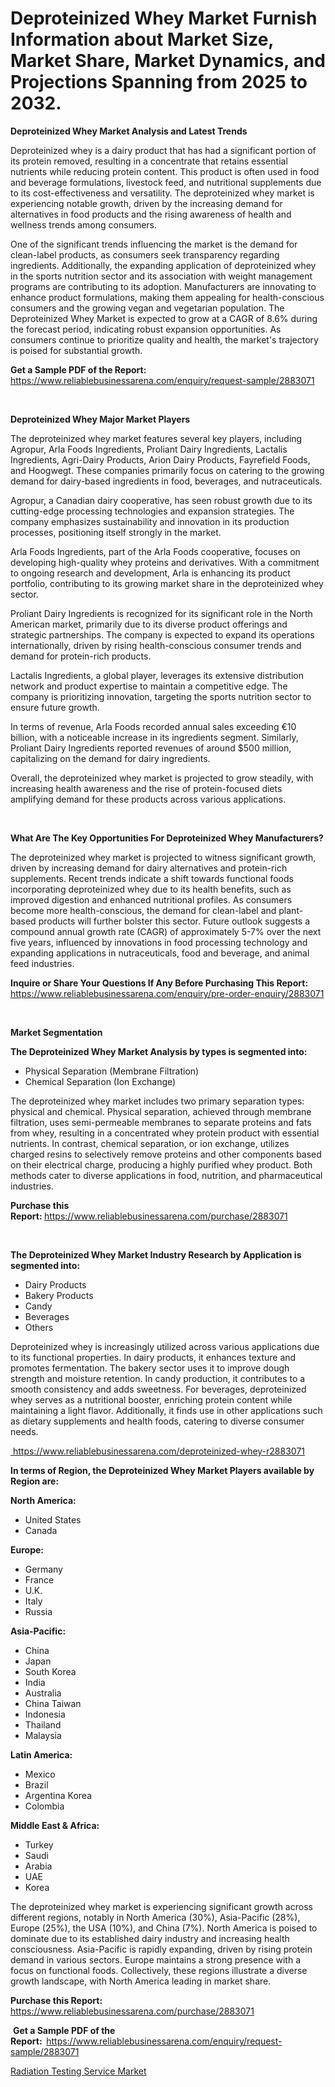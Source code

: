 <p><h1>Deproteinized Whey Market Furnish Information about Market Size, Market Share, Market Dynamics, and Projections Spanning from 2025 to 2032.</h1></p><p><strong>Deproteinized Whey Market Analysis and Latest Trends</strong></p>
<p><p>Deproteinized whey is a dairy product that has had a significant portion of its protein removed, resulting in a concentrate that retains essential nutrients while reducing protein content. This product is often used in food and beverage formulations, livestock feed, and nutritional supplements due to its cost-effectiveness and versatility. The deproteinized whey market is experiencing notable growth, driven by the increasing demand for alternatives in food products and the rising awareness of health and wellness trends among consumers.</p><p>One of the significant trends influencing the market is the demand for clean-label products, as consumers seek transparency regarding ingredients. Additionally, the expanding application of deproteinized whey in the sports nutrition sector and its association with weight management programs are contributing to its adoption. Manufacturers are innovating to enhance product formulations, making them appealing for health-conscious consumers and the growing vegan and vegetarian population. The Deproteinized Whey Market is expected to grow at a CAGR of 8.6% during the forecast period, indicating robust expansion opportunities. As consumers continue to prioritize quality and health, the market's trajectory is poised for substantial growth.</p></p>
<p><strong>Get a Sample PDF of the Report:&nbsp;</strong> <a href="https://www.reliablebusinessarena.com/enquiry/request-sample/2883071?utm_campaign=2994&utm_medium=2&utm_source=Github&utm_content=ia&utm_term=13032025&utm_id=deproteinized-whey">https://www.reliablebusinessarena.com/enquiry/request-sample/2883071</a></p>
<p>&nbsp;</p>
<p><strong>Deproteinized Whey Major Market Players</strong></p>
<p><p>The deproteinized whey market features several key players, including Agropur, Arla Foods Ingredients, Proliant Dairy Ingredients, Lactalis Ingredients, Agri-Dairy Products, Arion Dairy Products, Fayrefield Foods, and Hoogwegt. These companies primarily focus on catering to the growing demand for dairy-based ingredients in food, beverages, and nutraceuticals.</p><p>Agropur, a Canadian dairy cooperative, has seen robust growth due to its cutting-edge processing technologies and expansion strategies. The company emphasizes sustainability and innovation in its production processes, positioning itself strongly in the market.</p><p>Arla Foods Ingredients, part of the Arla Foods cooperative, focuses on developing high-quality whey proteins and derivatives. With a commitment to ongoing research and development, Arla is enhancing its product portfolio, contributing to its growing market share in the deproteinized whey sector.</p><p>Proliant Dairy Ingredients is recognized for its significant role in the North American market, primarily due to its diverse product offerings and strategic partnerships. The company is expected to expand its operations internationally, driven by rising health-conscious consumer trends and demand for protein-rich products.</p><p>Lactalis Ingredients, a global player, leverages its extensive distribution network and product expertise to maintain a competitive edge. The company is prioritizing innovation, targeting the sports nutrition sector to ensure future growth.</p><p>In terms of revenue, Arla Foods recorded annual sales exceeding €10 billion, with a noticeable increase in its ingredients segment. Similarly, Proliant Dairy Ingredients reported revenues of around $500 million, capitalizing on the demand for dairy ingredients.</p><p>Overall, the deproteinized whey market is projected to grow steadily, with increasing health awareness and the rise of protein-focused diets amplifying demand for these products across various applications.</p></p>
<p>&nbsp;</p>
<p><strong>What Are The Key Opportunities For Deproteinized Whey Manufacturers?</strong></p>
<p><p>The deproteinized whey market is projected to witness significant growth, driven by increasing demand for dairy alternatives and protein-rich supplements. Recent trends indicate a shift towards functional foods incorporating deproteinized whey due to its health benefits, such as improved digestion and enhanced nutritional profiles. As consumers become more health-conscious, the demand for clean-label and plant-based products will further bolster this sector. Future outlook suggests a compound annual growth rate (CAGR) of approximately 5-7% over the next five years, influenced by innovations in food processing technology and expanding applications in nutraceuticals, food and beverage, and animal feed industries.</p></p>
<p><strong>Inquire or Share Your Questions If Any Before Purchasing This Report:</strong> <a href="https://www.reliablebusinessarena.com/enquiry/pre-order-enquiry/2883071?utm_campaign=2994&utm_medium=2&utm_source=Github&utm_content=ia&utm_term=13032025&utm_id=deproteinized-whey">https://www.reliablebusinessarena.com/enquiry/pre-order-enquiry/2883071</a></p>
<p>&nbsp;</p>
<p><strong>Market Segmentation</strong></p>
<p><strong>The Deproteinized Whey Market Analysis by types is segmented into:</strong></p>
<p><ul><li>Physical Separation (Membrane Filtration)</li><li>Chemical Separation (Ion Exchange)</li></ul></p>
<p><p>The deproteinized whey market includes two primary separation types: physical and chemical. Physical separation, achieved through membrane filtration, uses semi-permeable membranes to separate proteins and fats from whey, resulting in a concentrated whey protein product with essential nutrients. In contrast, chemical separation, or ion exchange, utilizes charged resins to selectively remove proteins and other components based on their electrical charge, producing a highly purified whey product. Both methods cater to diverse applications in food, nutrition, and pharmaceutical industries.</p></p>
<p><strong>Purchase this Report:&nbsp;</strong><a href="https://www.reliablebusinessarena.com/purchase/2883071?utm_campaign=2994&utm_medium=2&utm_source=Github&utm_content=ia&utm_term=13032025&utm_id=deproteinized-whey">https://www.reliablebusinessarena.com/purchase/2883071</a></p>
<p>&nbsp;</p>
<p><strong>The Deproteinized Whey Market Industry Research by Application is segmented into:</strong></p>
<p><ul><li>Dairy Products</li><li>Bakery Products</li><li>Candy</li><li>Beverages</li><li>Others</li></ul></p>
<p><p>Deproteinized whey is increasingly utilized across various applications due to its functional properties. In dairy products, it enhances texture and promotes fermentation. The bakery sector uses it to improve dough strength and moisture retention. In candy production, it contributes to a smooth consistency and adds sweetness. For beverages, deproteinized whey serves as a nutritional booster, enriching protein content while maintaining a light flavor. Additionally, it finds use in other applications such as dietary supplements and health foods, catering to diverse consumer needs.</p></p>
<p><a href="https://www.reliablebusinessarena.com/deproteinized-whey-r2883071?utm_campaign=2994&utm_medium=2&utm_source=Github&utm_content=ia&utm_term=13032025&utm_id=deproteinized-whey">&nbsp;https://www.reliablebusinessarena.com/deproteinized-whey-r2883071</a></p>
<p><strong>In terms of Region, the Deproteinized Whey Market Players available by Region are:</strong></p>
<p>
    <p> <strong> North America: </strong>
        <ul>
            <li>United States</li>
            <li>Canada</li>
        </ul>
        </p> 
    <p> <strong> Europe: </strong>
        <ul>
            <li>Germany</li>
            <li>France</li>
            <li>U.K.</li>
            <li>Italy</li>
            <li>Russia</li>
        </ul>
        </p> 
    <p> <strong> Asia-Pacific: </strong>
        <ul>
            <li>China</li>
            <li>Japan</li>
            <li>South Korea</li>
            <li>India</li>
            <li>Australia</li>
            <li>China Taiwan</li>
            <li>Indonesia</li>
            <li>Thailand</li>
            <li>Malaysia</li>
        </ul>
        </p> 
    <p> <strong> Latin America: </strong>
        <ul>
            <li>Mexico</li>
            <li>Brazil</li>
            <li>Argentina Korea</li>
            <li>Colombia</li>
        </ul>
        </p> 
    <p> <strong> Middle East & Africa: </strong>
        <ul>
            <li>Turkey</li>
            <li>Saudi</li>
            <li>Arabia</li>
            <li>UAE</li>
            <li>Korea</li>
        </ul>
    </p>
    </p>
<p><p>The deproteinized whey market is experiencing significant growth across different regions, notably in North America (30%), Asia-Pacific (28%), Europe (25%), the USA (10%), and China (7%). North America is poised to dominate due to its established dairy industry and increasing health consciousness. Asia-Pacific is rapidly expanding, driven by rising protein demand in various sectors. Europe maintains a strong presence with a focus on functional foods. Collectively, these regions illustrate a diverse growth landscape, with North America leading in market share.</p></p>
<p><strong>Purchase this Report: </strong><a href="https://www.reliablebusinessarena.com/purchase/2883071?utm_campaign=2994&utm_medium=2&utm_source=Github&utm_content=ia&utm_term=13032025&utm_id=deproteinized-whey">https://www.reliablebusinessarena.com/purchase/2883071</a></p>
<p>&nbsp;<strong>Get a Sample PDF of the Report:&nbsp;&nbsp;</strong><a href="https://www.reliablebusinessarena.com/enquiry/request-sample/2883071?utm_campaign=2994&utm_medium=2&utm_source=Github&utm_content=ia&utm_term=13032025&utm_id=deproteinized-whey">https://www.reliablebusinessarena.com/enquiry/request-sample/2883071</a></p>
<p><strong></strong></p>
<p><p><a href="https://github.com/penecorodz74/Market-Research-Report-List-1/blob/main/radiation-testing-service-market.md?utm_campaign=2994&utm_medium=2&utm_source=Github&utm_content=ia&utm_term=13032025&utm_id=deproteinized-whey">Radiation Testing Service Market</a></p></p>
